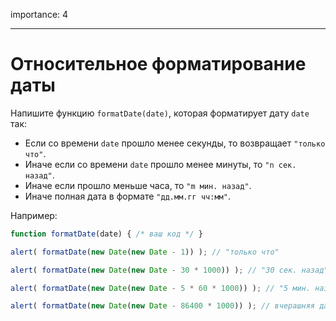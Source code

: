 importance: 4

---

# Относительное форматирование даты

Напишите функцию `formatDate(date)`, которая форматирует дату `date` так:

- Если со времени `date` прошло менее секунды, то возвращает `"только что"`.
- Иначе если со времени `date` прошло менее минуты, то `"n сек. назад"`.
- Иначе если прошло меньше часа, то `"m мин. назад"`.
- Иначе полная дата в формате `"дд.мм.гг чч:мм"`.

Например:

```js
function formatDate(date) { /* ваш код */ }

alert( formatDate(new Date(new Date - 1)) ); // "только что"

alert( formatDate(new Date(new Date - 30 * 1000)) ); // "30 сек. назад"

alert( formatDate(new Date(new Date - 5 * 60 * 1000)) ); // "5 мин. назад"

alert( formatDate(new Date(new Date - 86400 * 1000)) ); // вчерашняя дата в формате "дд.мм.гг чч:мм"
```

